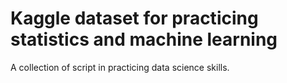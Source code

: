 # Kaggle dataset for practicing statistics and machine learning

A collection of script in practicing data science skills.

